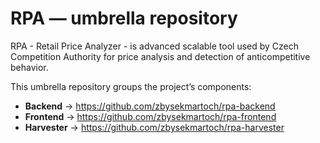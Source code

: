 # RPA — umbrella repository

RPA - Retail Price Analyzer - is advanced scalable tool used by Czech Competition Authority for price analysis and detection of anticompetitive behavior.

This umbrella repository groups the project’s components:

- **Backend** → https://github.com/zbysekmartoch/rpa-backend
- **Frontend** → https://github.com/zbysekmartoch/rpa-frontend
- **Harvester** → https://github.com/zbysekmartoch/rpa-harvester
